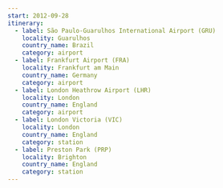 ```yaml
---
start: 2012-09-28
itinerary:
  - label: São Paulo-Guarulhos International Airport (GRU)
    locality: Guarulhos
    country_name: Brazil
    category: airport
  - label: Frankfurt Airport (FRA)
    locality: Frankfurt am Main
    country_name: Germany
    category: airport
  - label: London Heathrow Airport (LHR)
    locality: London
    country_name: England
    category: airport
  - label: London Victoria (VIC)
    locality: London
    country_name: England
    category: station
  - label: Preston Park (PRP)
    locality: Brighton
    country_name: England
    category: station
---
```

